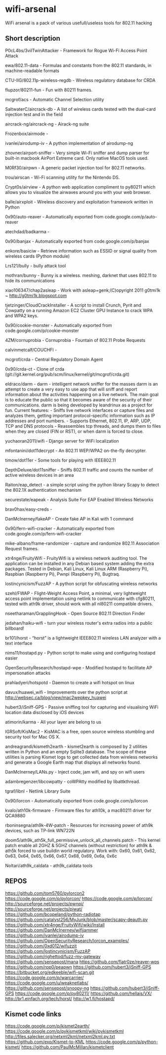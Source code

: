 # wifi-arsenal

WiFi arsenal is a pack of various usefull/useless tools for 802.11 hacking

## Short description

P0cL4bs/3vilTwinAttacker - Framework for Rogue Wi-Fi Access Point Attack

ewa/802.11-data - Formulas and constants from the 802.11 standards, in machine-readable formats

CTU-IIG/802.11p-wireless-regdb - Wireless regulatory database for CRDA

flupzor/80211-fun - Fun with 80211 frames.

mcgrof/acs - Automatic Channel Selection utility

SaltwaterC/aircrack-db - A list of wireless cards tested with the dual-card injection test and in the field

aircrack-ng/aircrack-ng - Airack-ng suite

Frozenbox/airmode - 

ivanlei/airodump-iv - A python implementation of airodump-ng

zhovner/airport-sniffer - Very simple Wi-Fi sniffer and dump parser for built-in macbook AirPort Extreme card. Only native
MacOS tools used.

M0Rf30/airpwn - A generic packet injection tool for 802.11 networks.

trou/airscan - Wi-Fi scanning utility for the Nintendo DS.

Crypt0s/airview - A python web application compliment to py80211 which allows you to visualize the airwaves around you with your web browser.

balle/airxploit - Wireless discovery and exploitation framework written in Python

0x90/auto-reaver - Automatically exported from code.google.com/p/auto-reaver

atechdad/badkarma - 

0x90/banjax - Automatically exported from code.google.com/p/banjax

enkore/basiciw - Retrieve information such as ESSID or signal quality from wireless cards (Python module)

Lrs121/bully - bully attack tool

mothran/bunny - Bunny is a wireless. meshing, darknet that uses 802.11 to hide its communications

xiao106347/chap2asleap - Work with asleap+genk;(C)opyright 2011 g0tmi1k ~ http://g0tmi1k.blogspot.com

tjetzinger/CloudCrackInstaller - A script to install Crunch, Pyrit and Cowpatty on a running Amazon EC2 Cluster GPU Instance to crack WPA and WPA2 keys.

0x90/cookie-monster - Automatically exported from code.google.com/p/cookie-monster

4ZM/cornuprobia - Cornuprobia - Fountain of 802.11 Probe Requests

calvinmetcalf/COUCHFI - 

mcgrof/crda - Central Regulatory Domain Agent

0x90/crda-ct - Clone of crda (git://git.kernel.org/pub/scm/linux/kernel/git/mcgrof/crda.git)

eldraco/darm - darm - intelligent network sniffer for the masses  darm is an attempt to create a very easy to use app that will sniff and report information about the activities happening on a live network. The main goal is to educate the public so that it becomes aware of the security of their communications. darm is being developed by leandrinux as a project for fun.   Current features:  - Sniffs live network interfaces or capture files and analyzes them, getting important protocol-specific information such as IP addresses and port numbers. - Supports Ethernet, 802.11, IP, ARP, UDP, TCP and DNS protocols - Reassembles tcp threads, and dumps them to files when they are closed (FIN or RST), or when darm is forced to close.

yuchaoran2011/wifi - Django server for WiFi localization

mfontanini/dot11decrypt - An 802.11 WEP/WPA2 on-the-fly decrypter.

timow/dot11er - Some tools for playing with IEEE802.11

DepthDeluxe/dot11sniffer - Sniffs 802.11 traffic and counts the number of active wireless devices in an area

Raiton/eap_detect - a simple script using the python library Scapy to detect the 802.1X authentication mechanism

securestate/eapeak - Analysis Suite For EAP Enabled Wireless Networks

brav0hax/easy-creds - 

DanMcInerney/fakeAP - Create fake AP in Kali with 1 command

0x90/fern-wifi-cracker - Automatically exported from code.google.com/p/fern-wifi-cracker

mike-albano/frame-randomizer - capture and randomize 802.11 Association Request frames.

xtr4nge/FruityWifi - FruityWifi is a wireless network auditing tool. The application can be installed in any Debian based system adding the extra packages. Tested in Debian, Kali Linux, Kali Linux ARM (Raspberry Pi), Raspbian (Raspberry Pi), Pwnpi (Raspberry Pi), Bugtraq.

lostincynicism/FuzzAP - A python script for obfuscating wireless networks

szehl/FWAP - Flight-Weight Access Point, a minimal, very lightweight access point implementation using netlink to communicate with cfg80211, tested with ath9k driver, should work with all nl80211 compatible drivers.

nseetharaman/GrapplingHook - Open Source 802.11 Direction Finder

jedahan/haiku-wifi - turn your wireless router's extra radios into a public billboard!

br101/horst - “horst” is a lightweight IEEE802.11 wireless LAN analyzer with a text interface

nims11/hostapd.py - Python script to make using and configuring hostapd easier

OpenSecurityResearch/hostapd-wpe - Modified hostapd to facilitate AP impersonation attacks

prahladyeri/hotspotd - Daemon to create a wifi hotspot on linux

davux/huawei_wifi - Improvements over the python script at http://websec.ca/blog/view/mac2wepkey_huawei

hubert3/iSniff-GPS - Passive sniffing tool for capturing and visualising WiFi location data disclosed by iOS devices

atimorin/karma - All your layer are belong to us

IGRSoft/KisMac2 - KisMAC is a free, open source wireless stumbling and security tool for Mac OS X.

andreagrandi/kismeth2earth - kismet2earth is composed by 2 utilities written in Python and an empty Sqlite3 database. The scope of these utilities is parsing Kismet logs to get collected data from wireless networks and generate a Google Earth map that displays all networks found.

DanMcInerney/LANs.py - Inject code, jam wifi, and spy on wifi users

adambregenzer/libcowpatty - coWPAtty modified by libattkthread.

tgraf/libnl - Netlink Library Suite

0x90/lorcon - Automatically exported from code.google.com/p/lorcon

kvalo/ath10k-firmware - Firmware files for ath10k, a mac80211 driver for QCA9880

rboninsegna/ath9k-4W-patch - Resources for increasing power of ath9k devices, such as TP-link WN722N

doom5/ath9k_ath5k_full_permissive_unlock_all_channels.patch - This kernel patch enable all 2GHZ & 5GHZ channels (without restriction) for ath9k & ath5k forced to use buildin world regulatory. Work with: 0x60, 0x61, 0x62, 0x63, 0x64, 0x65, 0x66, 0x67, 0x68, 0x69, 0x6a, 0x6c

Noltari/ath9k_caldata - ath9k_caldata tools

## REPOS
https://github.com/tom5760/pylorcon2
https://code.google.com/p/pylorcon/
https://code.google.com/p/lorcon/
http://sourceforge.net/projects/pwnpi/
http://sourceforge.net/projects/piwat/
https://github.com/bcopeland/python-radiotap
https://github.com/catalyst256/MyJunk/blob/master/scapy-deauth.py
https://github.com/xtr4nge/FruityWifi/wiki/Install
https://github.com/DanMcInerney/wifijammer
https://github.com/ivanlei/airodump-iv
https://github.com/OpenSecurityResearch/lorcon_examples/
https://github.com/0xd012/wifuzzit
https://github.com/lostincynicism/FuzzAP
https://github.com/righettod/fuzz-my-gateway
https://github.com/sensepost/mana
https://github.com/flatr0ze/reaver-wps
https://github.com/rpp0/peapwn
https://github.com/hubert3/iSniff-GPS
https://bitbucket.org/edkeeble/wifi-scan.git
https://code.google.com/p/warcarrier/
https://code.google.com/u/weaknetlabs/
https://github.com/sensepost/snoopy-ng
https://github.com/hubert3/iSniff-GPS
https://code.google.com/p/py80211/
https://github.com/hellais/VX/
http://br1.einfach.org/tech/horst/
http://w1.fi/hostapd/


## Kismet code links

https://code.google.com/p/kismet2earth/
https://code.google.com/p/pykismetkml/wiki/pykismetkml
http://files.salecker.org/netxml2kml/netxml2kml.py.txt
https://github.com/exp/Kismet-to-KML
https://code.google.com/p/python-kismet/
https://github.com/PaulMcMillan/kismetclient

